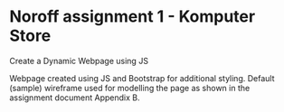 # Noroff assignment 1 - Komputer Store

Create a Dynamic Webpage using JS

Webpage created using JS and Bootstrap for additional styling. Default (sample) wireframe used for modelling the page as shown in the assignment document Appendix B.
